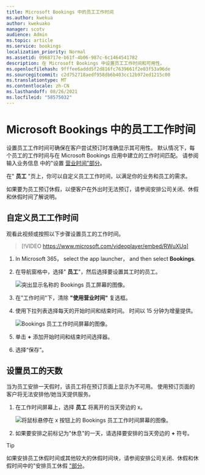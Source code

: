 ```yaml
---
title: Microsoft Bookings 中的员工工作时间
ms.author: kwekua
author: kwekuako
manager: scotv
audience: Admin
ms.topic: article
ms.service: bookings
localization_priority: Normal
ms.assetid: 0968717e-b61f-4b06-987c-6c1464541782
description: 在 Microsoft Bookings 中设置员工工作时间和可用性。
ms.openlocfilehash: 9fffee6addd5f2d816fc7639661f2e03f53a96de
ms.sourcegitcommit: c2d752718aedf958db6b403cc12b972ed1215c00
ms.translationtype: MT
ms.contentlocale: zh-CN
ms.lasthandoff: 08/26/2021
ms.locfileid: "58575032"
---
```

# <a name="employee-working-hours-in-microsoft-bookings"></a>Microsoft Bookings 中的员工工作时间

设置员工工作时间可确保在客户尝试预订时准确显示其可用性。 默认情况下，每个员工的工作时间与在 Microsoft Bookings 应用中建立的工作时间匹配。 请参阅输入业务信息 中的"设置 [营业时间"部分](enter-business-information.md#set-your-business-hours)。

在" **员工** "页上，你可以自定义员工工作时间，以满足你的业务和员工的需求。

如果要为员工预订休假，以便客户在外出时无法预订，请参阅安排公司关闭、休假和休假时间了解说明。 [](schedule-closures-time-off-vacation.md)

## <a name="customize-employee-working-hours"></a>自定义员工工作时间

观看此视频或按照以下步骤设置员工的工作时间。

> [!VIDEO https://www.microsoft.com/videoplayer/embed/RWuXUq]

1. In Microsoft 365， select the app launcher， and then select **Bookings**.

1. 在导航窗格中，选择" **员工**"，然后选择要设置其工时的员工。

   ![突出显示名称的 Bookings 员工屏幕的图像。](../media/bookings-staff-name-highlight.png)

1. 在"工作时间"下，清除 **"使用营业时间"** 复选框。

1. 使用下拉列表选择每天的开始时间和结束时间。 时间以 15 分钟为增量提供。

   ![Bookings 员工工作时间屏幕的图像。](../media/bookings-staff-hours.png)

1. 单击 **+** 添加开始时间和结束时间选择器。

1. 选择“保存”。

## <a name="set-an-employees-days-off"></a>设置员工的天数

当为员工安排一天假时，该员工将在预订页面上显示为不可用。 使用预订页面的客户将无法安排他/她当天提供服务。

1. 在工作时间屏幕上，选择 **员工** 将离开的当天旁边的 x。

   ![将鼠标悬停在 x 按钮上的 Bookings 员工工作时间屏幕的图像。](../media/bookings-staff-time-off.png)

1. 如果要安排之前标记为"休息"的一天，请选择要安排的当天旁边的 **+** 符号。

> [!TIP]
> 如果安排员工休假时间或其他较大的休假时间块，请参阅安排公司关闭、休假和休假时间中的"安排员工休假 ["部分](schedule-closures-time-off-vacation.md#schedule-employee-time-off)。
